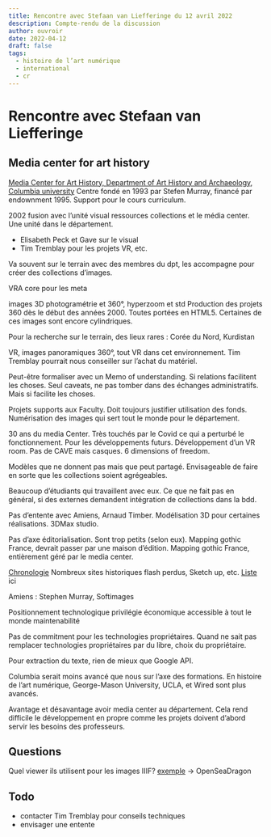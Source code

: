 ```yaml
---
title: Rencontre avec Stefaan van Liefferinge du 12 avril 2022
description: Compte-rendu de la discussion
author: ouvroir
date: 2022-04-12
draft: false
tags:
  - histoire de l’art numérique
  - international
  - cr
---
```


# Rencontre avec Stefaan van Liefferinge

## Media center for art history
[Media Center for Art History, Department of Art History and Archaeology, Columbia university](https://learn.columbia.edu/media-center-art-history)
Centre fondé en 1993 par Stefen Murray, financé par endownment 1995.
Support pour le cours curriculum.

2002 fusion avec l’unité visual ressources collections et le média center. Une unité dans le département. 

- Elisabeth Peck et Gave  sur le visual
- Tim Tremblay pour les projets VR, etc.

Va souvent sur le terrain avec des membres du dpt, les accompagne pour créer des collections d’images. 

VRA core pour les meta

images 3D photogramétrie et 360°, hyperzoom et std
Production des projets 360 dès le début des années 2000. Toutes portées en HTML5. Certaines de ces images sont encore cylindriques.

Pour la recherche sur le terrain, des lieux rares : Corée du Nord, Kurdistan

VR, images panoramiques 360°, tout VR dans cet environnement.
Tim Tremblay pourrait nous conseiller sur l’achat du matériel.

Peut-être formaliser avec un Memo of understanding.
Si relations facilitent les choses. Seul caveats, ne pas tomber dans des échanges administratifs. Mais si facilite les choses.


Projets supports aux Faculty.
Doit toujours justifier utilisation des fonds. Numérisation des images qui sert tout le monde pour le département. 

30 ans du media Center. Très touchés par le Covid ce qui a perturbé le fonctionnement. Pour les développements futurs. Développement d’un VR room. Pas de CAVE mais casques. 6 dimensions of freedom.

Modèles que ne donnent pas mais que peut partagé.
Envisageable de faire en sorte que les collections soient agrégeables.

Beaucoup d’étudiants qui travaillent avec eux.
Ce que ne fait pas en général, si des externes demandent intégration de collections dans la bdd.

Pas d’entente avec Amiens, Arnaud Timber.
Modélisation 3D pour certaines réalisations. 3DMax studio.

Pas d’axe éditorialisation. Sont trop petits (selon eux).
Mapping gothic France, devrait passer par une maison d’édition. Mapping gothic France, entièrement géré par le media center.

[Chronologie](https://learn.columbia.edu/projects)
Nombreux sites historiques flash perdus, Sketch up, etc.
[Liste](https://learn.columbia.edu/index-of-projects) ici 

Amiens : Stephen Murray, Softimages

Positionnement technologique
privilégie économique
accessible à tout le monde
maintenabilité

Pas de commitment pour les technologies propriétaires. Quand ne sait pas remplacer technologies propriétaires par du libre, choix du propriétaire.

Pour extraction du texte, rien de mieux que Google API.

Columbia serait moins avancé que nous sur l’axe des formations. En histoire de l’art numérique, George-Mason University, UCLA, et Wired sont plus avancés.

Avantage et désavantage avoir media center au département. Cela rend difficile le développement en propre comme les projets doivent d’abord servir les besoins des professeurs.


## Questions
Quel viewer ils utilisent pour les images IIIF? [exemple](https://mcid.mcah.columbia.edu/search/fieldwork-bauhaus) → OpenSeaDragon


## Todo
- contacter Tim Tremblay pour conseils techniques
- envisager une entente